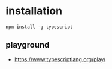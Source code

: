 # installation

```shell
npm install -g typescript
```

## playground
- https://www.typescriptlang.org/play/
